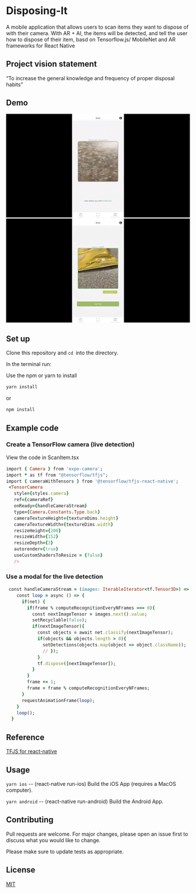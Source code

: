 # Disposing-It
A mobile application that allows users to scan items they want to dispose of with their camera. With AR + AI, the items will be detected, and tell the user how to dispose of their item, basd on Tensorflow.js/ MobileNet and AR frameworks for React Native

## Project vision statement
“To increase the general knowledge and frequency of proper disposal habits”

## Demo

![](https://github.com/longjl1/Disposing-It/blob/main/demo.gif)
![](https://github.com/longjl1/Disposing-It/blob/main/demo_2.gif)

## Set up

Clone this repository and ```cd ```into the directory.

In the terminal run:

Use the npm or yarn to install

```bash
yarn install
```

or

```bash
npm install
```
## Example code
### Create a TensorFlow camera (live detection)
View the code in ScanItem.tsx 
 ```ruby
import { Camera } from 'expo-camera';
import * as tf from "@tensorflow/tfjs";
import { cameraWithTensors } from '@tensorflow/tfjs-react-native';
  <TensorCamera 
    style={styles.camera} 
    ref={cameraRef}
    onReady={handleCameraStream}  
    type={Camera.Constants.Type.back}
    cameraTextureHeight={textureDims.height}
    cameraTextureWidth={textureDims.width}
    resizeHeight={200}
    resizeWidth={152}
    resizeDepth={3}
    autorender={true}
    useCustomShadersToResize = {false}
    /> 
 ```

### Use a modal for the live detection
```ruby
 const handleCameraStream = (images: IterableIterator<tf.Tensor3D>) => {
    const loop = async () => {
      if(net) {
        if(frame % computeRecognitionEveryNFrames === 0){
          const nextImageTensor = images.next().value;
          setRecyclable(false);
          if(nextImageTensor){
            const objects = await net.classify(nextImageTensor);
            if(objects && objects.length > 0){
              setDetections(objects.map(object => object.className));
              // });
            }
            tf.dispose([nextImageTensor]);
          }
        }
        frame += 1;
        frame = frame % computeRecognitionEveryNFrames;
      }
      requestAnimationFrame(loop);
    }
    loop();
  }
```
## Reference
[TFJS for react-native](https://js.tensorflow.org/api_react_native/0.2.1/)

## Usage

```yarn ios``` -- (react-native run-ios) Build the iOS App (requires a MacOS computer).

```yarn android``` -- (react-native run-android) Build the Android App.
<!-- yarn web -- (expo start:web) Run the website in your browser. -->

## Contributing
Pull requests are welcome. For major changes, please open an issue first to discuss what you would like to change.

Please make sure to update tests as appropriate.

## License
[MIT](https://choosealicense.com/licenses/mit/)
